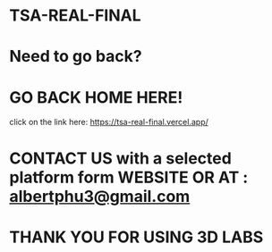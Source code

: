 # TSA-REAL-FINAL
# Need to go back?
# GO BACK HOME HERE!
click on the link here: https://tsa-real-final.vercel.app/
# CONTACT US with a selected platform form WEBSITE OR AT : albertphu3@gmail.com
# THANK YOU FOR USING 3D LABS
